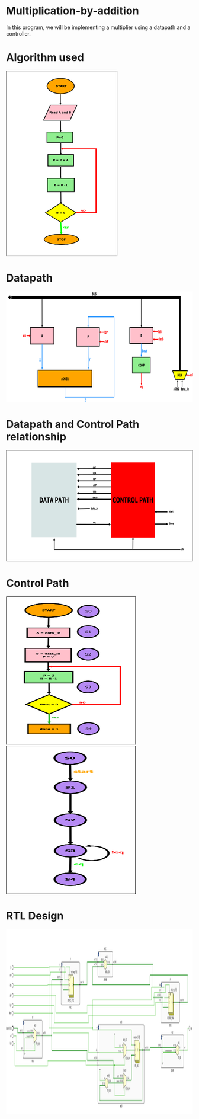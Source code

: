 # Multiplication-by-addition
In this program, we will be implementing a multiplier using a datapath and a controller.
# Algorithm used
<img src="Images/algo.png" alt="Alt Text" width="300" height="500">

# Datapath 
<img src="Images/datapath.png" alt="Alt Text" width="800" height="300">

# Datapath and Control Path relationship
<img src="Images/DP_CP_relationship.png" alt="Alt Text" width="800" height="300">

# Control Path
<img src="Images/Control Path.png" alt="Alt Text" width="350" height="400"> <img src="Images/Contol Path simplified.png" alt="Alt Text" width="350" height="400">

# RTL Design
<img src="Images/RTL Design.png" alt="Alt Text" width="1500" height="500">
